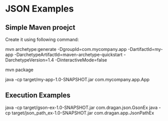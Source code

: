 # JSON Examples

## Simple Maven proejct

Create it using following command:

mvn archetype:generate -DgroupId=com.mycompany.app -DartifactId=my-app -DarchetypeArtifactId=maven-archetype-quickstart -DarchetypeVersion=1.4 -DinteractiveMode=false

mvn package

java -cp target/my-app-1.0-SNAPSHOT.jar com.mycompany.app.App

## Execution Examples

java -cp target/gson-ex-1.0-SNAPSHOT.jar com.dragan.json.GsonEx
java -cp target/json_path_ex-1.0-SNAPSHOT.jar com.dragan.app.JsonPathEx
